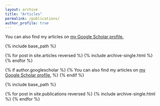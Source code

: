 ```yaml
---
layout: archive
title: "Articles"
permalink: /publications/
author_profile: true
---
```



You can also find my articles on <u><a href="https://scholar.google.com/citations?user=-Jod_p4AAAAJ&hl=en">my Google Scholar profile</a>.</u>

{% include base_path %}

{% for post in site.articles reversed %}
  {% include archive-single.html %}
{% endfor %}


{% if author.googlescholar %}
  {% You can also find my articles on <u><a href="{{author.googlescholar}}">my Google Scholar profile</a>.</u> %}
{% endif %}

{% include base_path %}

{% for post in site.publications reversed %}
  {% include archive-single.html %}
{% endfor %}
